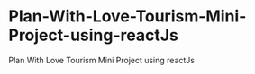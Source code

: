 # Plan-With-Love-Tourism-Mini-Project-using-reactJs
Plan With Love Tourism Mini Project using reactJs
